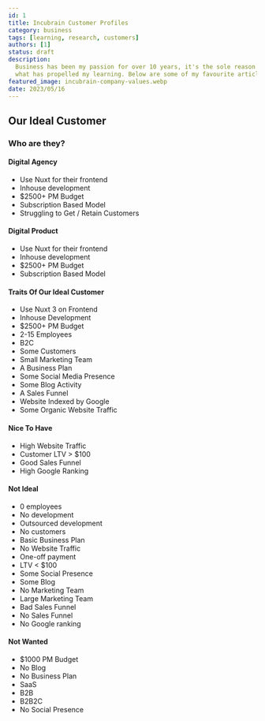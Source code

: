 ```yaml
---
id: 1
title: Incubrain Customer Profiles
category: business
tags: [learning, research, customers]
authors: [1]
status: draft
description:
  Business has been my passion for over 10 years, it's the sole reason I got into development and
  what has propelled my learning. Below are some of my favourite articles I've read over the years.
featured_image: incubrain-company-values.webp
date: 2023/05/16
---
```


## Our Ideal Customer

### Who are they?

#### Digital Agency
- Use Nuxt for their frontend
- Inhouse development
- $2500+ PM Budget
- Subscription Based Model
- Struggling to Get / Retain Customers

#### Digital Product
- Use Nuxt for their frontend
- Inhouse development
- $2500+ PM Budget
- Subscription Based Model

#### Traits Of Our Ideal Customer
- Use Nuxt 3 on Frontend
- Inhouse Development
- $2500+ PM Budget
- 2-15 Employees
- B2C
- Some Customers
- Small Marketing Team
- A Business Plan
- Some Social Media Presence
- Some Blog Activity
- A Sales Funnel
- Website Indexed by Google
- Some Organic Website Traffic


#### Nice To Have
- High Website Traffic
- Customer LTV > $100
- Good Sales Funnel
- High Google Ranking


#### Not Ideal
- 0 employees
- No development
- Outsourced development
- No customers
- Basic Business Plan
- No Website Traffic
- One-off payment
- LTV < $100
- Some Social Presence
- Some Blog
- No Marketing Team
- Large Marketing Team
- Bad Sales Funnel
- No Sales Funnel
- No Google ranking


#### Not Wanted
- $1000 PM Budget
- No Blog
- No Business Plan
- SaaS
- B2B
- B2B2C
- No Social Presence



